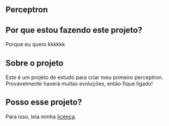 ## Perceptron

## Por que estou fazendo este projeto?

Porque eu quero kkkkkk

## Sobre o projeto

Este é um projeto de estudo para criar 
meu primeiro perceptron. Provavelmente haverá muitas evoluções, então fique ligado!

## Posso esse projeto?

Para isso, leia minha [licença](LICENCE.md).